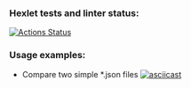 ### Hexlet tests and linter status:
[![Actions Status](https://github.com/DmGorokhov/python-project-50/workflows/hexlet-check/badge.svg)](https://github.com/DmGorokhov/python-project-50/actions)


### Usage examples:
* Compare two simple *.json files
[![asciicast](https://asciinema.org/a/553733.svg)](https://asciinema.org/a/553733)